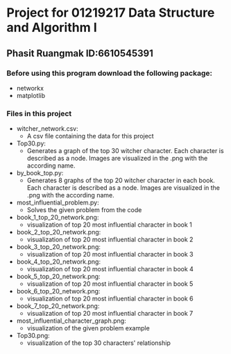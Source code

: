 # Project for 01219217 Data Structure and Algorithm I
## Phasit Ruangmak ID:6610545391
### Before using this program download the following package:
 - networkx
 - matplotlib

### Files in this project
- witcher_network.csv:
    - A csv file containing the data for this project
- Top30.py: 
    - Generates a graph of the top 30 witcher character. 
      Each character is described as a node. Images are visualized in the .png with the according name.
- by_book_top.py: 
    - Generates 8 graphs of the top 20 witcher character in each book. 
      Each character is described as a node. Images are visualized in the .png with the according name. 
- most_influential_problem.py:
    - Solves the given problem from the code
- book_1_top_20_network.png:
    - visualization of top 20 most influential character in book 1
- book_2_top_20_network.png:
    - visualization of top 20 most influential character in book 2
- book_3_top_20_network.png:
    - visualization of top 20 most influential character in book 3
- book_4_top_20_network.png:
    - visualization of top 20 most influential character in book 4
- book_5_top_20_network.png:
    - visualization of top 20 most influential character in book 5
- book_6_top_20_network.png:
    - visualization of top 20 most influential character in book 6
- book_7_top_20_network.png:
    - visualization of top 20 most influential character in book 7
- most_influential_character_graph.png:
    - visualization of the given problem example
- Top30.png:
    - visualization of the top 30 characters' relationship


